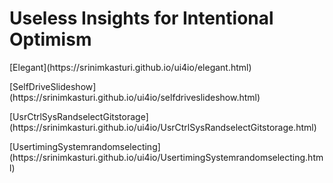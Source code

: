 # Useless Insights for Intentional Optimism
<p></p>
[Elegant](https://srinimkasturi.github.io/ui4io/elegant.html)
<p></p>
[SelfDriveSlideshow](https://srinimkasturi.github.io/ui4io/selfdriveslideshow.html)
<p></p>
[UsrCtrlSysRandselectGitstorage](https://srinimkasturi.github.io/ui4io/UsrCtrlSysRandselectGitstorage.html)
<p></p>
[UsertimingSystemrandomselecting](https://srinimkasturi.github.io/ui4io/UsertimingSystemrandomselecting.html)
<p></p>
<!---
Next: make a call to say random.io, get a random number, then use it to get an image from Nasa for a space picture, and show the picture right below - with a tag-like space to be!

[UI0001-FidoSays](https://srinimkasturi.github.io/ui4io/Fido0001.md)
<p></p>
[Slideshow](https://srinimkasturi.github.io/ui4io/slideshow.html)
<p></p>
[Slideshowslider](https://srinimkasturi.github.io/ui4io/slideshowslider.html)
<p></p>
[RandomControlSlideshow](https://srinimkasturi.github.io/ui4io/RandomTimercontrolSlideshow.html)
<p></p>
[S2L2](https://srinimkasturi.github.io/ui4io/s2l2.html)
<p></p>
<iframe src="https://srinimkasturi.github.io/ui4io/Fido0001.md" title="Fido0001"></iframe>
<p></p>
<iframe width="760px" height="500px" src="https://sway.office.com/s/PV2qCDVsGJsC2N75/embed" frameborder="0" marginheight="0" marginwidth="0" max-width="100%" sandbox="allow-forms allow-modals allow-orientation-lock allow-popups allow-same-origin allow-scripts" scrolling="no" style="border: none; max-width: 100%; max-height: 100vh" allowfullscreen mozallowfullscreen msallowfullscreen webkitallowfullscreen></iframe>
<p></p>
<iframe width="760px" height="500px" src="https://sway.office.com/s/Wg2GJNudHKhCjEw9/embed" frameborder="0" marginheight="0" marginwidth="0" max-width="100%" sandbox="allow-forms allow-modals allow-orientation-lock allow-popups allow-same-origin allow-scripts" scrolling="no" style="border: none; max-width: 100%; max-height: 100vh" allowfullscreen mozallowfullscreen msallowfullscreen webkitallowfullscreen></iframe>
--->
